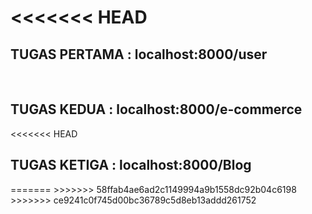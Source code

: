 <<<<<<< HEAD
=======
<h2>TUGAS PERTAMA : localhost:8000/user</h2>
<br />
<h2>TUGAS KEDUA : localhost:8000/e-commerce</h2>
<<<<<<< HEAD
<br />
<h2>TUGAS KETIGA : localhost:8000/Blog</h2>
=======
>>>>>>> 58ffab4ae6ad2c1149994a9b1558dc92b04c6198
>>>>>>> ce9241c0f745d00bc36789c5d8eb13addd261752
